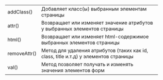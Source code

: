 
|              |                                                                                      |
| ------------ | ------------------------------------------------------------------------------------ |
| addClass()   | Добавляет класс(ы) выбранным элементам страницы                                      |
| attr()       | Возвращает или изменяет значение атрибутов у выбранных элементов страницы            |
| html()       | Возвращает или изменяет html-содержимое выбранных элементов страницы                 |
| removeAttr() | Метод для удаления атрибутов (таких как id, class, title и.т.д) у элементов страницы |
| val()        |  Метод позволяет получать и изменять значения элементов форм                         |
